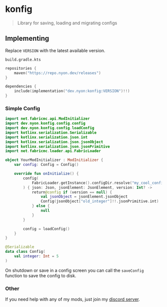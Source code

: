 # konfig

> Library for saving, loading and migrating configs

## Implementing

Replace `VERSION` with the latest available version.

`build.gradle.kts`

```kotlin
repositories {
    maven("https://repo.nyon.dev/releases")
}

dependencies {
    include(implementation("dev.nyon:konfig:VERSION")!!)
}
```

### Simple Config

```kotlin
import net.fabricmc.api.ModInitializer
import dev.nyon.konfig.config.config
import dev.nyon.konfig.config.loadConfig
import kotlinx.serialization.Serializable
import kotlinx.serialization.json.int
import kotlinx.serialization.json.jsonObject
import kotlinx.serialization.json.jsonPrimitive
import net.fabricmc.loader.api.FabricLoader

object YourModInitializer : ModInitializer {
    var config: Config = Config()

    override fun onInitialize() {
        config(
            FabricLoader.getInstance().configDir.resolve("my_cool_config.json"), 1, Config()
        ) { json: Json, jsonElement: JsonElement, version: Int? ->
            return@config if (version == null) {
                val jsonObject = jsonElement.jsonObject
                Config(jsonObject["old_integer"]!!.jsonPrimitive.int)
            } else {
                null
            }
        }

        config = loadConfig()
    }
}

@Serializable
data class Config(
    val integer: Int = 5
)
```

On shutdown or save in a config screen you can call the `saveConfig` function to save the config to disk.

### Other

If you need help with any of my mods, just join my [discord server](https://nyon.dev/discord).

